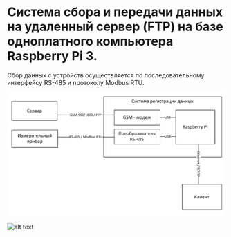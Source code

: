 # Система сбора и передачи данных на удаленный сервер (FTP) на базе одноплатного компьютера Raspberry Pi 3. 

Сбор данных с устройств осуществляется по последовательному интерфейсу RS-485 и протоколу Modbus RTU. 

![alt text](screen/structure.png)

![alt text](screen/IMG_20190523_121545.jpg)
